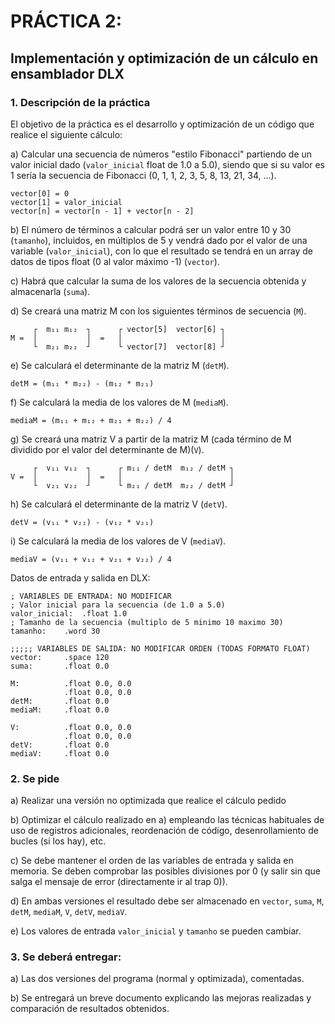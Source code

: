 # PRÁCTICA 2:
## Implementación y optimización de un cálculo en ensamblador DLX

### 1. Descripción de la práctica

El objetivo de la práctica es el desarrollo y optimización de un código que realice el siguiente cálculo:

a) Calcular una secuencia de números "estilo Fibonacci" partiendo de un valor inicial dado (`valor_inicial` float de 1.0 a 5.0), siendo que si su valor es 1 sería la secuencia de Fibonacci (0, 1, 1, 2, 3, 5, 8, 13, 21, 34, ...).

```
vector[0] = 0
vector[1] = valor_inicial
vector[n] = vector[n - 1] + vector[n - 2]
```

b) El número de términos a calcular podrá ser un valor entre 10 y 30 (`tamanho`), incluidos, en múltiplos de 5 y vendrá dado por el valor de una variable (`valor_inicial`), con lo que el resultado se tendrá en un array de datos de tipos float (0 al valor máximo -1) (`vector`).

c) Habrá que calcular la suma de los valores de la secuencia obtenida y almacenarla (`suma`).

d) Se creará una matriz M con los siguientes términos de secuencia (`M`).

```
     ┌  m₁₁ m₁₂  ┐      ┌ vector[5]  vector[6] ┐
M =  │           │  =   │                      │
     └  m₂₁ m₂₂  ┘      └ vector[7]  vector[8] ┘
```

e) Se calculará el determinante de la matriz M (`detM`).

```
detM = (m₁₁ * m₂₂) - (m₁₂ * m₂₁)
```

f) Se calculará la media de los valores de M (`mediaM`).

```
mediaM = (m₁₁ + m₁₂ + m₂₁ + m₂₂) / 4
```

g) Se creará una matriz V a partir de la matriz M (cada término de M dividido por el valor del determinante de M)(`V`).

```
     ┌  v₁₁ v₁₂  ┐      ┌ m₁₁ / detM  m₁₂ / detM ┐
V =  │           │  =   │                        │
     └  v₂₁ v₂₂  ┘      └ m₂₁ / detM  m₂₂ / detM ┘
```

h) Se calculará el determinante de la matriz V (`detV`).

```
detV = (v₁₁ * v₂₂) - (v₁₂ * v₂₁)
```

i) Se calculará la media de los valores de V (`mediaV`).

```
mediaV = (v₁₁ + v₁₂ + v₂₁ + v₂₂) / 4
```

Datos de entrada y salida en DLX:

```assembly
; VARIABLES DE ENTRADA: NO MODIFICAR
; Valor inicial para la secuencia (de 1.0 a 5.0)
valor_inicial:  .float 1.0
; Tamanho de la secuencia (multiplo de 5 minimo 10 maximo 30)
tamanho:    .word 30

;;;;; VARIABLES DE SALIDA: NO MODIFICAR ORDEN (TODAS FORMATO FLOAT)
vector:     .space 120
suma:       .float 0.0

M:          .float 0.0, 0.0
            .float 0.0, 0.0
detM:       .float 0.0
mediaM:     .float 0.0

V:          .float 0.0, 0.0
            .float 0.0, 0.0
detV:       .float 0.0
mediaV:     .float 0.0
```

### 2. Se pide

a) Realizar una versión no optimizada que realice el cálculo pedido

b) Optimizar el cálculo realizado en a) empleando las técnicas habituales de uso de registros adicionales, reordenación de código, desenrollamiento de bucles (si los hay), etc.

c) Se debe mantener el orden de las variables de entrada y salida en memoria. Se deben comprobar las posibles divisiones por 0 (y salir sin que salga el mensaje de error (directamente ir al trap 0)).

d) En ambas versiones el resultado debe ser almacenado en `vector`, `suma`, `M`, `detM`, `mediaM`, `V`, `detV`, `mediaV`.

e) Los valores de entrada `valor_inicial` y `tamanho` se pueden cambiar.

### 3. Se deberá entregar:

a) Las dos versiones del programa (normal y optimizada), comentadas.

b) Se entregará un breve documento explicando las mejoras realizadas y comparación de resultados obtenidos.